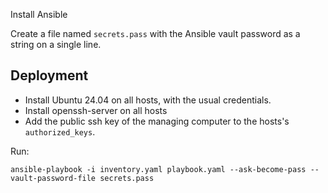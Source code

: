 

Install Ansible

Create a file named `secrets.pass` with the Ansible vault password as a string on a single line.

## Deployment

- Install Ubuntu 24.04 on all hosts, with the usual credentials.
- Install openssh-server on all hosts
- Add the public ssh key of the managing computer to the hosts's `authorized_keys`.

Run:

```
ansible-playbook -i inventory.yaml playbook.yaml --ask-become-pass --vault-password-file secrets.pass
```


